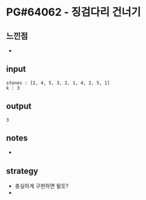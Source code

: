 # PG#64062 - 징검다리 건너기

## 느낀점
* 

## input
```
stones : [2, 4, 5, 3, 2, 1, 4, 2, 5, 1]
k : 3
```

## output
```
3
```

## notes
* 

## strategy
* 충실하게 구현하면 될듯?
* 